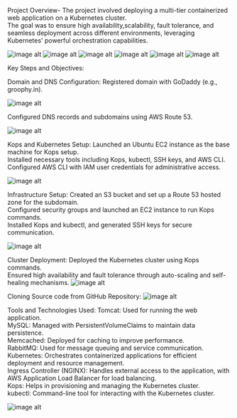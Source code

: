 Project Overview-
The project involved deploying a multi-tier containerized web application on a Kubernetes cluster.<br>
The goal was to ensure high availability,scalability, fault tolerance, and seamless deployment across different environments, leveraging Kubernetes' powerful orchestration capabilities.

![image alt](https://github.com/RameshJaiswal/vprokube/blob/e4bb58f7b477720ae0c3233e339ebc8b8847747d/Screenshot%20(371).png)
![image alt](https://github.com/RameshJaiswal/vprokube/blob/426746cf13e7365de0f5505a396c5fb6c9c21492/Screenshot%20(374).png)
![image alt](https://github.com/RameshJaiswal/vprokube/blob/426746cf13e7365de0f5505a396c5fb6c9c21492/Screenshot%20(376).png)
![image alt](https://github.com/RameshJaiswal/vprokube/blob/426746cf13e7365de0f5505a396c5fb6c9c21492/Screenshot%20(378).png)
![image alt](https://github.com/RameshJaiswal/vprokube/blob/426746cf13e7365de0f5505a396c5fb6c9c21492/Screenshot%20(383).png)
![image alt](https://github.com/RameshJaiswal/vprokube/blob/426746cf13e7365de0f5505a396c5fb6c9c21492/Screenshot%20(386).png)


Key Steps and Objectives:

Domain and DNS Configuration:
Registered domain with GoDaddy (e.g., groophy.in).

![image alt](https://github.com/RameshJaiswal/vprokube/blob/2f9bb5a5fc3a1a9d288bd846b203e897dfc1308a/Screenshot%20(369).png)

Configured DNS records and subdomains using AWS Route 53.

![image alt](https://github.com/RameshJaiswal/vprokube/blob/d857c432c99abc50325682f48216d5c421f23631/Screenshot%20(348).png)

Kops and Kubernetes Setup:
Launched an Ubuntu EC2 instance as the base machine for Kops setup.<br>
Installed necessary tools including Kops, kubectl, SSH keys, and AWS CLI.<br>
Configured AWS CLI with IAM user credentials for administrative access.


![image alt](https://github.com/RameshJaiswal/vprokube/blob/c3d94045cd13b2ba4e693f4b738094059f32db4b/Screenshot%20(346).png)

Infrastructure Setup:
Created an S3 bucket and set up a Route 53 hosted zone for the subdomain.<br>
Configured security groups and launched an EC2 instance to run Kops commands.<br>
Installed Kops and kubectl, and generated SSH keys for secure communication.

![image alt](https://github.com/RameshJaiswal/vprokube/blob/d381d0a050a9cb0decdd0a80636fad80b8c16fef/Screenshot%20(351).png)

Cluster Deployment:
Deployed the Kubernetes cluster using Kops commands.<br>
Ensured high availability and fault tolerance through auto-scaling and self-healing mechanisms.
![image alt](https://github.com/RameshJaiswal/vprokube/blob/fc886f8944731d4f8491b2d7545c0ba4c499aa9f/Screenshot%20(352).png)

Cloning Source code from GitHub Repository:
![image alt](https://github.com/RameshJaiswal/vprokube/blob/c0975fdf32e0c8a9cd2a4da5272d7945a3cb6d66/Screenshot%20(354).png)

Tools and Technologies Used:
Tomcat: Used for running the web application.<br>
MySQL: Managed with PersistentVolumeClaims to maintain data persistence.<br>
Memcached: Deployed for caching to improve performance.<br>
RabbitMQ: Used for message queuing and service communication.<br>
Kubernetes: Orchestrates containerized applications for efficient deployment and resource management.<br>
Ingress Controller (NGINX): Handles external access to the application, with AWS Application Load Balancer for load balancing.<br>
Kops: Helps in provisioning and managing the Kubernetes cluster.<br>
kubectl: Command-line tool for interacting with the Kubernetes cluster.

![image alt](https://github.com/RameshJaiswal/vprokube/blob/c0975fdf32e0c8a9cd2a4da5272d7945a3cb6d66/Screenshot%20(354).png)











